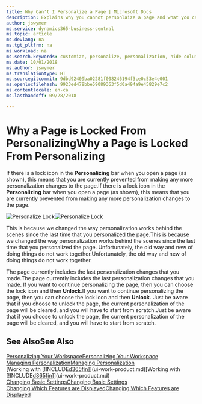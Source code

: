 ```yaml
---
title: Why Can't I Personalize a Page | Microsoft Docs
description: Explains why you cannot personlaize a page and what yoo can do to unlock it so you can personalize it.
author: jswymer
ms.service: dynamics365-business-central
ms.topic: article
ms.devlang: na
ms.tgt_pltfrm: na
ms.workload: na
ms.search.keywords: customize, personalize, personalization, hide columns, remove fields, move fields
ms.date: 10/01/2018
ms.author: jswymer
ms.translationtype: HT
ms.sourcegitcommit: 9dbd92409ba02281f008246194f3ce0c53e4e001
ms.openlocfilehash: 9923ed478bbe59089363f5d0a494a9e45829e7c2
ms.contentlocale: en-ca
ms.lasthandoff: 09/28/2018

---
```

# <a name="why-a-page-is-locked-from-personalizing"></a><span data-ttu-id="6de43-103">Why a Page is Locked From Personalizing</span><span class="sxs-lookup"><span data-stu-id="6de43-103">Why a Page is Locked From Personalizing</span></span>
<span data-ttu-id="6de43-104">If there is a lock icon in the **Personalizing** bar when you open a page (as shown), this means that you are currently prevented from making any more personalization changes to the page.</span><span class="sxs-lookup"><span data-stu-id="6de43-104">If there is a lock icon in the **Personalizing** bar when you open a page (as shown), this means that you are currently prevented from making any more personalization changes to the page.</span></span>

<span data-ttu-id="6de43-105">![Personalize Lock](media/personalization-locked.png "Personalize lock")</span><span class="sxs-lookup"><span data-stu-id="6de43-105">![Personalize Lock](media/personalization-locked.png "Personalize lock")</span></span>

<span data-ttu-id="6de43-106">This is because we changed the way personalization works behind the scenes since the last time that you personalized the page.</span><span class="sxs-lookup"><span data-stu-id="6de43-106">This is because we changed the way personalization works behind the scenes since the last time that you personalized the page.</span></span> <span data-ttu-id="6de43-107">Unfortunately, the old way and new of doing things do not work together.</span><span class="sxs-lookup"><span data-stu-id="6de43-107">Unfortunately, the old way and new of doing things do not work together.</span></span>

<span data-ttu-id="6de43-108">The page currently includes the last personalization changes that you made.</span><span class="sxs-lookup"><span data-stu-id="6de43-108">The page currently includes the last personalization changes that you made.</span></span> <span data-ttu-id="6de43-109">If you want to continue personalizing the page, then you can choose the lock icon and then **Unlock**.</span><span class="sxs-lookup"><span data-stu-id="6de43-109">If you want to continue personalizing the page, then you can choose the lock icon and then **Unlock**.</span></span> <span data-ttu-id="6de43-110">Just be aware that if you choose to unlock the page, the current personalization of the page will be cleared, and you will have to start from scratch.</span><span class="sxs-lookup"><span data-stu-id="6de43-110">Just be aware that if you choose to unlock the page, the current personalization of the page will be cleared, and you will have to start from scratch.</span></span>


## <a name="see-also"></a><span data-ttu-id="6de43-111">See Also</span><span class="sxs-lookup"><span data-stu-id="6de43-111">See Also</span></span>
[<span data-ttu-id="6de43-112">Personalizing Your Workspace</span><span class="sxs-lookup"><span data-stu-id="6de43-112">Personalizing Your Workspace</span></span>](ui-personalization-manage.md)  
[<span data-ttu-id="6de43-113">Managing Personalization</span><span class="sxs-lookup"><span data-stu-id="6de43-113">Managing Personalization</span></span>](ui-personalization-manage.md)  
<span data-ttu-id="6de43-114">[Working with [!INCLUDE[d365fin](includes/d365fin_md.md)]](ui-work-product.md)</span><span class="sxs-lookup"><span data-stu-id="6de43-114">[Working with [!INCLUDE[d365fin](includes/d365fin_md.md)]](ui-work-product.md)</span></span>  
[<span data-ttu-id="6de43-115">Changing Basic Settings</span><span class="sxs-lookup"><span data-stu-id="6de43-115">Changing Basic Settings</span></span>](ui-change-basic-settings.md)  
[<span data-ttu-id="6de43-116">Changing Which Features are Displayed</span><span class="sxs-lookup"><span data-stu-id="6de43-116">Changing Which Features are Displayed</span></span>](ui-experiences.md)  

